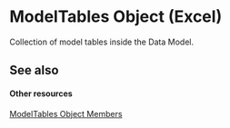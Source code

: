 
# ModelTables Object (Excel)

Collection of model tables inside the Data Model.


## See also


#### Other resources


 [ModelTables Object Members](d0b0e342-d7ad-46e7-1d60-8e5297b9e2fb.md)
